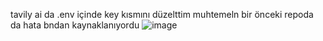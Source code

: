 
tavily ai da .env içinde key kısmını düzelttim muhtemeln bir önceki repoda da hata bndan kaynaklanıyordu
![image](https://github.com/user-attachments/assets/6010be27-af99-4234-a3ec-e336e00fc31d)
